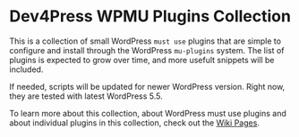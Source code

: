 # Dev4Press WPMU Plugins Collection

This is a collection of small WordPress `must use` plugins that are simple to configure and install through the WordPress `mu-plugins` system. The list of plugins is expected to grow over time, and more usefult snippets will be included.

If needed, scripts will be updated for newer WordPress version. Right now, they are tested with latest WordPress 5.5.

To learn more about this collection, about WordPress must use plugins and about individual plugins in this collection, check out the [Wiki Pages](https://github.com/dev4press/wpmu-plugins/wiki).

